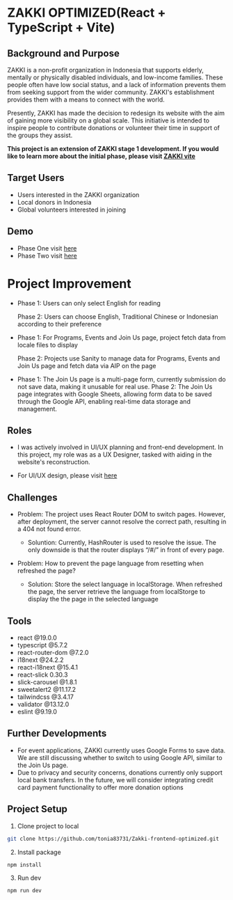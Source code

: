 # ZAKKI OPTIMIZED(React + TypeScript + Vite)

## Background and Purpose

ZAKKI is a non-profit organization in Indonesia that supports elderly, mentally or physically disabled individuals, and low-income families. These people often have low social status, and a lack of information prevents them from seeking support from the wider community. ZAKKI's establishment provides them with a means to connect with the world.

Presently, ZAKKI has made the decision to redesign its website with the aim of gaining more visibility on a global scale. This initiative is intended to inspire people to contribute donations or volunteer their time in support of the groups they assist.

**This project is an extension of ZAKKI stage 1 development. If you would like to learn more about the initial phase, please visit [ZAKKI vite](https://github.com/tonia83731/ZAKKI-vite)**

## Target Users

- Users interested in the ZAKKI organization
- Local donors in Indonesia
- Global volunteers interested in joining

## Demo

- Phase One visit [here](https://tonia83731.github.io/ZAKKI-vite/)
- Phase Two visit [here](https://zakki-frontend-optimized.vercel.app/)

# Project Improvement

- Phase 1: Users can only select English for reading

  Phase 2: Users can choose English, Traditional Chinese or Indonesian according to their preference

- Phase 1: For Programs, Events and Join Us page, project fetch data from locale files to display

  Phase 2: Projects use Sanity to manage data for Programs, Events and Join Us page and fetch data via AIP on the page

- Phase 1: The Join Us page is a multi-page form, currently submission do not save data, making it unusable for real use.
  Phase 2: The Join Us page integrates with Google Sheets, allowing form data to be saved through the Google API, enabling real-time data storage and management.

## Roles

- I was actively involved in UI/UX planning and front-end development. In this project, my role was as a UX Designer, tasked with aiding in the website's reconstruction.

- For UI/UX design, please visit [here](https://www.figma.com/file/UiUglBbnxgVxiF9x6EL265/Front-end-Project?type=design&node-id=1%3A4512&mode=design&t=rn2rKN4UeehwHo1F-1)

## Challenges

- Problem: The project uses React Router DOM to switch pages. However, after deployment, the server cannot resolve the correct path, resulting in a 404 not found error.

  - Soluntion: Currently, HashRouter is used to resolve the issue. The only downside is that the router displays “/#/” in front of every page.

- Problem: How to prevent the page language from resetting when refreshed the page?
  - Solution: Store the select language in localStorage. When refreshed the page, the server retrieve the language from localStorge to display the the page in the selected language

## Tools

- react @19.0.0
- typescript @5.7.2
- react-router-dom @7.2.0
- i18next @24.2.2
- react-i18next @15.4.1
- react-slick 0.30.3
- slick-carousel @1.8.1
- sweetalert2 @11.17.2
- tailwindcss @3.4.17
- validator @13.12.0
- eslint @9.19.0

## Further Developments

- For event applications, ZAKKI currently uses Google Forms to save data. We are still discussing whether to switch to using Google API, similar to the Join Us page.
- Due to privacy and security concerns, donations currently only support local bank transfers. In the future, we will consider integrating credit card payment functionality to offer more donation options

## Project Setup

1. Clone project to local

```sh
git clone https://github.com/tonia83731/Zakki-frontend-optimized.git
```

2. Install package

```sh
npm install
```

3. Run dev

```sh
npm run dev
```
